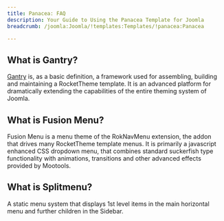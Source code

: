 ```yaml
---
title: Panacea: FAQ
description: Your Guide to Using the Panacea Template for Joomla
breadcrumb: /joomla:Joomla/!templates:Templates/!panacea:Panacea

---
```


What is Gantry?
-----
[Gantry][gantry] is, as a basic definition, a framework used for assembling, building and maintaining a RocketTheme template. It is an advanced platform for dramatically extending the capabilities of the entire theming system of Joomla.

What is Fusion Menu?
-----
Fusion Menu is a menu theme of the RokNavMenu extension, the addon that drives many RocketTheme template menus. It is primarily a javascript enhanced CSS dropdown menu, that combines standard suckerfish type functionality with animations, transitions and other advanced effects provided by Mootools.

What is Splitmenu?
-----
A static menu system that displays 1st level items in the main horizontal menu and further children in the Sidebar.

[gantry]: http://gantry.org/
[features]: http://demo.rockettheme.com/joomla-Templates/panacea/features
[font]: http://www.fontsquirrel.com/fonts/ubuntu
[forum]: http://www.rockettheme.com/forum/joomla-template-panacea/
[dropdown]: http://demo.rockettheme.com/joomla-Templates/panacea/features/menu-options
[splitmenu]: http://demo.rockettheme.com/joomla-Templates/panacea/features/menu-options
[extensions]: http://demo.rockettheme.com/joomla-Templates/panacea/features/extensions

